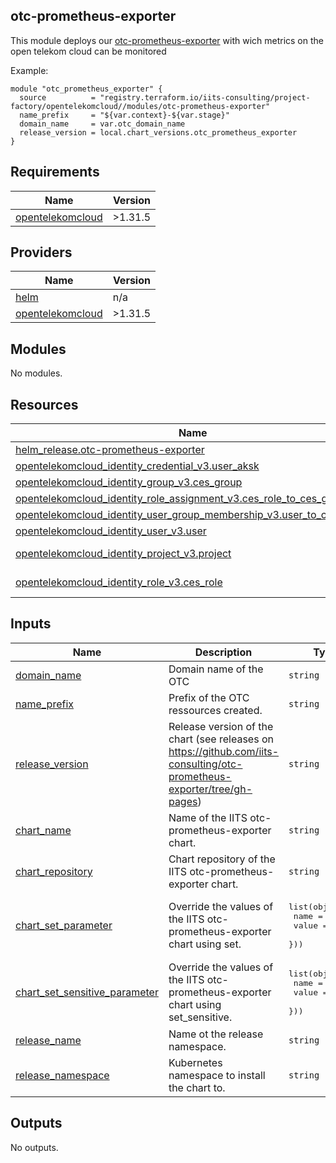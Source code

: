 ## otc-prometheus-exporter

This module deploys our [otc-prometheus-exporter](https://github.com/iits-consulting/otc-prometheus-exporter) with wich metrics on the open telekom cloud can be monitored

Example:
```
module "otc_prometheus_exporter" {
  source          = "registry.terraform.io/iits-consulting/project-factory/opentelekomcloud//modules/otc-prometheus-exporter"
  name_prefix     = "${var.context}-${var.stage}"
  domain_name     = var.otc_domain_name
  release_version = local.chart_versions.otc_prometheus_exporter
}
```

## Requirements

| Name | Version |
|------|---------|
| <a name="requirement_opentelekomcloud"></a> [opentelekomcloud](#requirement\_opentelekomcloud) | >1.31.5 |

## Providers

| Name | Version |
|------|---------|
| <a name="provider_helm"></a> [helm](#provider\_helm) | n/a |
| <a name="provider_opentelekomcloud"></a> [opentelekomcloud](#provider\_opentelekomcloud) | >1.31.5 |

## Modules

No modules.

## Resources

| Name | Type |
|------|------|
| [helm_release.otc-prometheus-exporter](https://registry.terraform.io/providers/hashicorp/helm/latest/docs/resources/release) | resource |
| [opentelekomcloud_identity_credential_v3.user_aksk](https://registry.terraform.io/providers/opentelekomcloud/opentelekomcloud/latest/docs/resources/identity_credential_v3) | resource |
| [opentelekomcloud_identity_group_v3.ces_group](https://registry.terraform.io/providers/opentelekomcloud/opentelekomcloud/latest/docs/resources/identity_group_v3) | resource |
| [opentelekomcloud_identity_role_assignment_v3.ces_role_to_ces_group](https://registry.terraform.io/providers/opentelekomcloud/opentelekomcloud/latest/docs/resources/identity_role_assignment_v3) | resource |
| [opentelekomcloud_identity_user_group_membership_v3.user_to_ces_group](https://registry.terraform.io/providers/opentelekomcloud/opentelekomcloud/latest/docs/resources/identity_user_group_membership_v3) | resource |
| [opentelekomcloud_identity_user_v3.user](https://registry.terraform.io/providers/opentelekomcloud/opentelekomcloud/latest/docs/resources/identity_user_v3) | resource |
| [opentelekomcloud_identity_project_v3.project](https://registry.terraform.io/providers/opentelekomcloud/opentelekomcloud/latest/docs/data-sources/identity_project_v3) | data source |
| [opentelekomcloud_identity_role_v3.ces_role](https://registry.terraform.io/providers/opentelekomcloud/opentelekomcloud/latest/docs/data-sources/identity_role_v3) | data source |

## Inputs

| Name | Description | Type | Default | Required |
|------|-------------|------|---------|:--------:|
| <a name="input_domain_name"></a> [domain\_name](#input\_domain\_name) | Domain name of the OTC | `string` | n/a | yes |
| <a name="input_name_prefix"></a> [name\_prefix](#input\_name\_prefix) | Prefix of the OTC ressources created. | `string` | n/a | yes |
| <a name="input_release_version"></a> [release\_version](#input\_release\_version) | Release version of the chart (see releases on https://github.com/iits-consulting/otc-prometheus-exporter/tree/gh-pages) | `string` | n/a | yes |
| <a name="input_chart_name"></a> [chart\_name](#input\_chart\_name) | Name of the IITS otc-prometheus-exporter chart. | `string` | `"otc-prometheus-exporter"` | no |
| <a name="input_chart_repository"></a> [chart\_repository](#input\_chart\_repository) | Chart repository of the IITS otc-prometheus-exporter chart. | `string` | `"https://iits-consulting.github.io/otc-prometheus-exporter/"` | no |
| <a name="input_chart_set_parameter"></a> [chart\_set\_parameter](#input\_chart\_set\_parameter) | Override the values of the IITS otc-prometheus-exporter chart using set. | <pre>list(object({<br>    name  = string<br>    value = string<br>  }))</pre> | `[]` | no |
| <a name="input_chart_set_sensitive_parameter"></a> [chart\_set\_sensitive\_parameter](#input\_chart\_set\_sensitive\_parameter) | Override the values of the IITS otc-prometheus-exporter chart using set\_sensitive. | <pre>list(object({<br>    name  = string<br>    value = string<br>  }))</pre> | `[]` | no |
| <a name="input_release_name"></a> [release\_name](#input\_release\_name) | Name ot the release namespace. | `string` | `"otc-prometheus-exporter"` | no |
| <a name="input_release_namespace"></a> [release\_namespace](#input\_release\_namespace) | Kubernetes namespace to install the chart to. | `string` | `"monitoring"` | no |

## Outputs

No outputs.
<!-- END_TF_DOCS -->